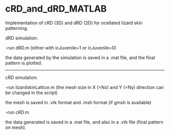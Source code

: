 # cRD_and_dRD_MATLAB
Implementation of cRD (3D) and dRD (2D) for ocellated lizard skin patterning.

dRD simulation:

-run dRD.m (either with icJuvenile=1 or icJuvenile=0)

the data generated by the simulation is saved in a .mat file, and the final pattern is plotted.

---

cRD simulation:

-run lizardskinLattice.m (the mesh size in X (=Nx) and Y (=Ny) direction can be changed in the script)

the mesh is saved in .vtk format and .msh format (if gmsh is available)

-run cRD.m 

the data generated is saved in a .mat file, and also in a .vtk file (final pattern on mesh).
